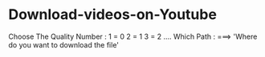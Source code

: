 # Download-videos-on-Youtube
Choose The Quality Number : 1 = 0 2 = 1 3 = 2 ....  Which Path : ===> 'Where do you want to download the file'
